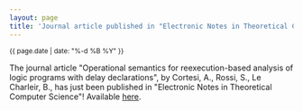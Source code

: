 ```yaml
---
layout: page
title: 'Journal article published in "Electronic Notes in Theoretical Computer Science"!'
---
```


<small>{{ page.date | date: "%-d %B %Y" }}</small>

The journal article "Operational semantics for reexecution-based analysis of logic programs with delay declarations", by Cortesi, A., Rossi, S., Le Charleir, B., has just been published in "Electronic Notes in Theoretical Computer Science"! Available [here](https://doi.org/10.1016/S1571-0661(04)00148-3).
